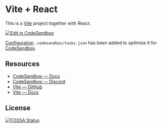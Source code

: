 # Vite + React

This is a [Vite](https://vitejs.dev) project together with React.

[![Edit in CodeSandbox](https://assets.codesandbox.io/github/button-edit-lime.svg)](https://codesandbox.io/p/github/codesandbox/codesandbox-template-vite-react/main)

[Configuration](https://codesandbox.io/docs/projects/learn/setting-up/tasks) `.codesandbox/tasks.json` has been added to optimize it for [CodeSandbox](https://codesandbox.io/dashboard).

## Resources

- [CodeSandbox — Docs](https://codesandbox.io/docs/learn)
- [CodeSandbox — Discord](https://discord.gg/Ggarp3pX5H)
- [Vite — GitHub](https://github.com/vitejs/vite)
- [Vite — Docs](https://vitejs.dev/guide/)

## License

[![FOSSA Status](https://app.fossa.com/api/projects/git%2Bgithub.com%2Fyejiyang%2Freact-openlayers-playground.svg?type=shield&issueType=license)](https://app.fossa.com/projects/git%2Bgithub.com%2Fyejiyang%2Freact-openlayers-playground?ref=badge_shield&issueType=license)
